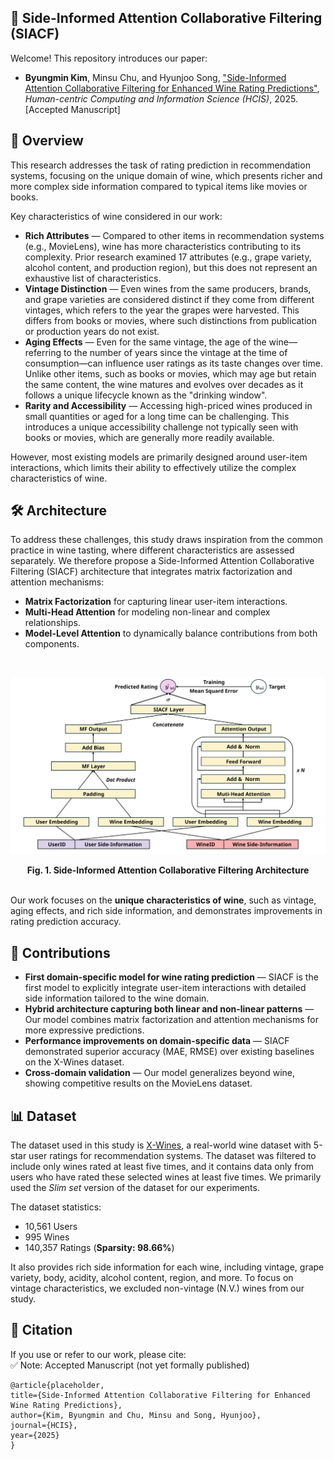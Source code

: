 ## 🍷 Side-Informed Attention Collaborative Filtering (SIACF)

Welcome! This repository introduces our paper:

- **Byungmin Kim**, Minsu Chu, and Hyunjoo Song, ["Side-Informed Attention Collaborative Filtering for Enhanced Wine Rating Predictions"](doi), *Human-centric Computing and Information Science (HCIS)*, 2025. [Accepted Manuscript]

## 📌 Overview
This research addresses the task of rating prediction in recommendation systems, focusing on the unique domain of wine, which presents richer and more complex side information compared to typical items like movies or books.

Key characteristics of wine considered in our work:

- **Rich Attributes** — Compared to other items in recommendation systems (e.g., MovieLens), wine has more characteristics contributing to its complexity. Prior research examined 17 attributes (e.g., grape variety, alcohol content, and production region), but this does not represent an exhaustive list of characteristics.
- **Vintage Distinction** — Even wines from the same producers, brands, and grape varieties are considered distinct if they come from different vintages, which refers to the year the grapes were harvested. This differs from books or movies, where such distinctions from publication or production years do not exist.
- **Aging Effects** — Even for the same vintage, the age of the wine—referring to the number of years since the vintage at the time of consumption—can influence user ratings as its taste changes over time. Unlike other items, such as books or movies, which may age but retain the same content, the wine matures and evolves over decades as it follows a unique lifecycle known as the "drinking window".
- **Rarity and Accessibility** — Accessing high-priced wines produced in small quantities or aged for a long time can be challenging. This introduces a unique accessibility challenge not typically seen with books or movies, which are generally more readily available.

However, most existing models are primarily designed around user-item interactions, which limits their ability to effectively utilize the complex characteristics of wine. 

## 🛠️ Architecture

To address these challenges, this study draws inspiration from the common practice in wine tasting, where different characteristics are assessed separately. We therefore propose a Side-Informed Attention Collaborative Filtering (SIACF) architecture that integrates matrix factorization and attention mechanisms:  
- **Matrix Factorization** for capturing linear user-item interactions.
- **Multi-Head Attention** for modeling non-linear and complex relationships.
- **Model-Level Attention** to dynamically balance contributions from both components.
<br>

![SIACF Architecture](Fig1.svg)
<div align="center">
  <b>Fig. 1. Side-Informed Attention Collaborative Filtering Architecture</b>
</div>
<br>

Our work focuses on the **unique characteristics of wine**, such as vintage, aging effects, and rich side information, and demonstrates improvements in rating prediction accuracy.

## 📝 Contributions
- **First domain-specific model for wine rating prediction** — SIACF is the first model to explicitly integrate user-item interactions with detailed side information tailored to the wine domain.
- **Hybrid architecture capturing both linear and non-linear patterns** — Our model combines matrix factorization and attention mechanisms for more expressive predictions.
- **Performance improvements on domain-specific data** — SIACF demonstrated superior accuracy (MAE, RMSE) over existing baselines on the X-Wines dataset.
- **Cross-domain validation** — Our model generalizes beyond wine, showing competitive results on the MovieLens dataset.


## 📊 Dataset
The dataset used in this study is [X-Wines](https://github.com/rogerioxavier/X-Wines), a real-world wine dataset with 5-star user ratings for recommendation systems. The dataset was filtered to include only wines rated at least five times, and it contains data only from users who have rated these selected wines at least five times. We primarily used the *Slim set* version of the dataset for our experiments.  

The dataset statistics:
- 10,561 Users  
- 995 Wines  
- 140,357 Ratings  (**Sparsity: 98.66%**)

It also provides rich side information for each wine, including vintage, grape variety, body, acidity, alcohol content, region, and more. To focus on vintage characteristics, we excluded non-vintage (N.V.) wines from our study.

## 📖 Citation
If you use or refer to our work, please cite:  
✅ Note: Accepted Manuscript (not yet formally published)  

```
@article{placeholder,  
title={Side-Informed Attention Collaborative Filtering for Enhanced Wine Rating Predictions},  
author={Kim, Byungmin and Chu, Minsu and Song, Hyunjoo},  
journal={HCIS},  
year={2025}  
}  
```
